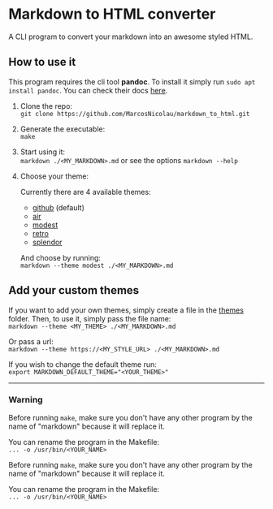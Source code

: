 # Markdown to HTML converter

A CLI program to convert your markdown into an awesome styled HTML.

## How to use it

This program requires the cli tool **pandoc**. To install it simply run `sudo apt install pandoc`. You can check their docs [here](https://github.com/jgm/pandoc).

1. Clone the repo: <br />
   `git clone https://github.com/MarcosNicolau/markdown_to_html.git`

2. Generate the executable: <br />
   `make`

3. Start using it: <br />
   `markdown ./<MY_MARKDOWN>.md` or see the options `markdown --help`

4. Choose your theme: <br/>

    Currently there are 4 available themes:

    - [github](https://sindresorhus.com/github-markdown-css/) (default)
    - [air](http://markdowncss.github.io/air/)
    - [modest](http://markdowncss.github.io/modest/)
    - [retro](http://markdowncss.github.io/retro/)
    - [splendor](http://markdowncss.github.io/splendor/)

    And choose by running: <br />
    `markdown --theme modest ./<MY_MARKDOWN>.md`

## Add your custom themes

If you want to add your own themes, simply create a file in the [themes](https://github.com/MarcosNicolau/markdown_to_html/tree/main/themes) folder. Then, to use it, simply pass the file name: <br/>
`markdown --theme <MY_THEME> ./<MY_MARKDOWN>.md`

Or pass a url: <br />
`markdown --theme https://<MY_STYLE_URL> ./<MY_MARKDOWN>.md`

If you wish to change the default theme run: <br />
`export MARKDOWN_DEFAULT_THEME="<YOUR_THEME>"`

<hr/>

### Warning

Before running `make`, make sure you don't have any other program by the name of "markdown" because it will replace it.

You can rename the program in the Makefile: <br />
`... -o /usr/bin/<YOUR_NAME>`

Before running `make`, make sure you don't have any other program by the name of "markdown" because it will replace it.

You can rename the program in the Makefile: <br />
`... -o /usr/bin/<YOUR_NAME>`
